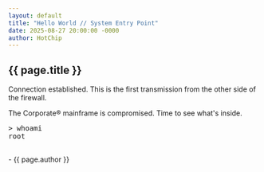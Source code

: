 ```yaml
---
layout: default
title: "Hello World // System Entry Point"
date: 2025-08-27 20:00:00 -0000
author: HotChip
---
```


<div class="terminal-log terminal-log--left-aligned">
  <h2 class="crt-green">{{ page.title }}</h2>
  <p>Connection established. This is the first transmission from the other side of the firewall.</p>
  <p>The Corporate® mainframe is compromised. Time to see what's inside.</p>
  <pre>
> whoami
root
  </pre>
  <p class="post-signature">- {{ page.author }}</p>
</div>